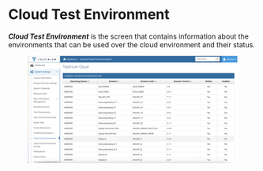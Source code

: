 # Cloud Test Environment

_**Cloud Test Environment**_ is the screen that contains information about the environments that can be used over the cloud environment and their status.

<figure><img src="../../.gitbook/assets/Screenshot 2025-02-19 at 13.57.07.png" alt=""><figcaption></figcaption></figure>

